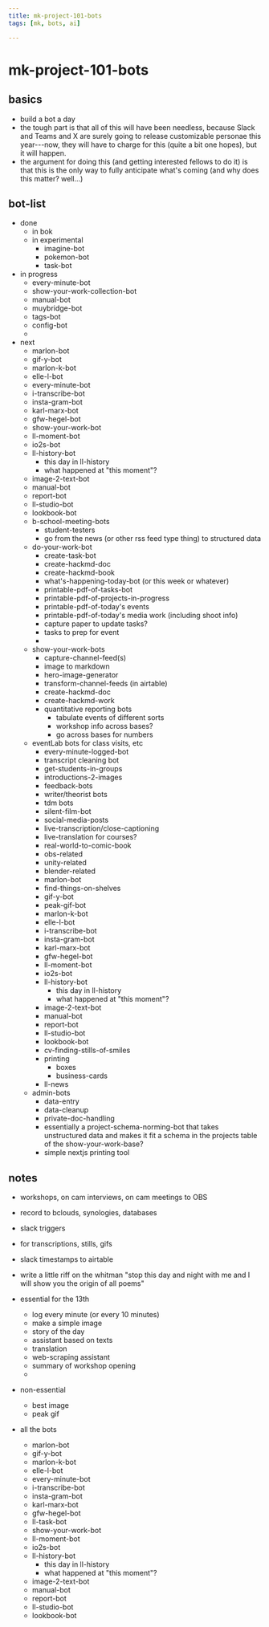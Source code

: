 ```yaml
---
title: mk-project-101-bots
tags: [mk, bots, ai]

---
```


# mk-project-101-bots

## basics

- build a bot a day
- the tough part is that all of this will have been needless, because Slack and Teams and X are surely going to release customizable personae this year---now, they will have to charge for this (quite a bit one hopes), but it will happen.
- the argument for doing this (and getting interested fellows to do it) is that this is the only way to fully anticipate what's coming (and why does this matter? well...)

## bot-list

- done
    - in bok
    - in experimental
        - imagine-bot
        - pokemon-bot
        - task-bot
- in progress
    - every-minute-bot
    - show-your-work-collection-bot
    - manual-bot
    - muybridge-bot
    - tags-bot
    - config-bot
    - 
- next
    - marlon-bot
    - gif-y-bot
    - marlon-k-bot
    - elle-l-bot
    - every-minute-bot
    - i-transcribe-bot
    - insta-gram-bot
    - karl-marx-bot
    - gfw-hegel-bot
    - show-your-work-bot
    - ll-moment-bot
    - io2s-bot
    - ll-history-bot
        - this day in ll-history
        - what happened at "this moment"?
    - image-2-text-bot
    - manual-bot
    - report-bot
    - ll-studio-bot
    - lookbook-bot
    - b-school-meeting-bots
        - student-testers
        - go from the news (or other rss feed type thing) to structured data
    - do-your-work-bot
        - create-task-bot
        - create-hackmd-doc
        - create-hackmd-book
        - what's-happening-today-bot (or this week or whatever)
        - printable-pdf-of-tasks-bot
        - printable-pdf-of-projects-in-progress
        - printable-pdf-of-today's events
        - printable-pdf-of-today's media work (including shoot info)
        - capture paper to update tasks?
        - tasks to prep for event
        - 
    - show-your-work-bots
        - capture-channel-feed(s)
        - image to markdown
        - hero-image-generator
        - transform-channel-feeds (in airtable)
        - create-hackmd-doc
        - create-hackmd-work
        - quantitative reporting bots
            - tabulate events of different sorts
            - workshop info across bases?
            - go across bases for numbers
    - eventLab bots for class visits, etc
        - every-minute-logged-bot
        - transcript cleaning bot
        - get-students-in-groups
        - introductions-2-images
        - feedback-bots
        - writer/theorist bots
        - tdm bots
        - silent-film-bot
        - social-media-posts
        - live-transcription/close-captioning
        - live-translation for courses?
        - real-world-to-comic-book
        - obs-related
        - unity-related
        - blender-related
        - marlon-bot
        - find-things-on-shelves
        - gif-y-bot
        - peak-gif-bot
        - marlon-k-bot
        - elle-l-bot
        - i-transcribe-bot
        - insta-gram-bot
        - karl-marx-bot
        - gfw-hegel-bot
        - ll-moment-bot
        - io2s-bot
        - ll-history-bot
            - this day in ll-history
            - what happened at "this moment"?
        - image-2-text-bot
        - manual-bot
        - report-bot
        - ll-studio-bot
        - lookbook-bot
        - cv-finding-stills-of-smiles
        - printing
            - boxes
            - business-cards
        - ll-news
    - admin-bots
        - data-entry
        - data-cleanup
        - private-doc-handling
        - essentially a project-schema-norming-bot that takes unstructured data and makes it fit a schema in the projects table of the show-your-work-base?
        - simple nextjs printing tool




## notes

- workshops, on cam interviews, on cam meetings to OBS
- record to bclouds, synologies, databases
- slack triggers
- for transcriptions, stills, gifs
- slack timestamps to airtable
- write a little riff on the whitman "stop this day and night with me and I will show you the origin of all poems"




- essential for the 13th
	- log every minute (or every 10 minutes)
	- make a simple image
	- story of the day
	- assistant based on texts
	- translation
	- web-scraping assistant
	- summary of workshop opening
	- 
- non-essential
	- best image
	- peak gif



- all the bots
    - marlon-bot
    - gif-y-bot
    - marlon-k-bot
    - elle-l-bot
    - every-minute-bot
    - i-transcribe-bot
    - insta-gram-bot
    - karl-marx-bot
    - gfw-hegel-bot
    - ll-task-bot
    - show-your-work-bot
    - ll-moment-bot
    - io2s-bot
    - ll-history-bot
        - this day in ll-history
        - what happened at "this moment"?
    - image-2-text-bot
    - manual-bot
    - report-bot
    - ll-studio-bot
    - lookbook-bot


